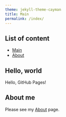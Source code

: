 ```yaml
---
theme: jekyll-theme-cayman
title: Main
permalink: /index/
---
```


## List of content 

* [Main](/index)
* [About](/about)

## Hello, world

Hello, GitHub Pages!

## About me

Please see my [About](/about) page.
